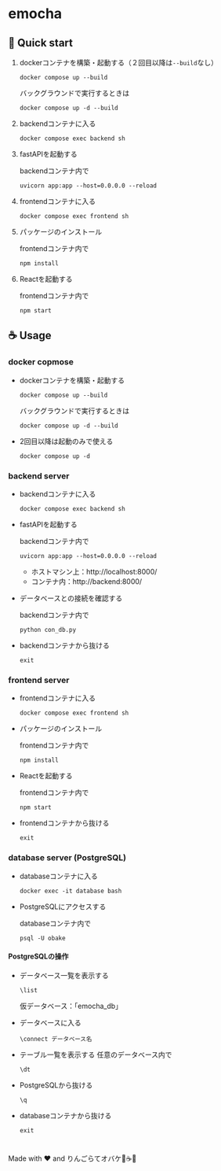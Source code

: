 # emocha

## 🍏 Quick start
1. dockerコンテナを構築・起動する（２回目以降は`--build`なし）
    ```
    docker compose up --build
    ```
    バックグラウンドで実行するときは
    ```
    docker compose up -d --build
    ```

2. backendコンテナに入る
    ```
    docker compose exec backend sh
    ```

3. fastAPIを起動する

    backendコンテナ内で
    ```
    uvicorn app:app --host=0.0.0.0 --reload
    ```

4. frontendコンテナに入る
    ```
    docker compose exec frontend sh
    ```
5. パッケージのインストール

    frontendコンテナ内で
    ```
    npm install
    ```

6. Reactを起動する

    frontendコンテナ内で
    ```
    npm start
    ```


## ☕ Usage
### docker copmose
* dockerコンテナを構築・起動する
    ```
    docker compose up --build
    ```
    バックグラウンドで実行するときは
    ```
    docker compose up -d --build
    ```
* 2回目以降は起動のみで使える
    ```
    docker compose up -d
    ```

### backend server
* backendコンテナに入る
    ```
    docker compose exec backend sh
    ```
* fastAPIを起動する

    backendコンテナ内で
    ```
    uvicorn app:app --host=0.0.0.0 --reload
    ```
    * ホストマシン上：http://localhost:8000/
    * コンテナ内：http://backend:8000/

* データベースとの接続を確認する

    backendコンテナ内で
    ```
    python con_db.py
    ```

* backendコンテナから抜ける
    ```
    exit
    ```

### frontend server
* frontendコンテナに入る
    ```
    docker compose exec frontend sh
    ```
* パッケージのインストール

    frontendコンテナ内で
    ```
    npm install
    ```

* Reactを起動する

    frontendコンテナ内で
    ```
    npm start
    ```

* frontendコンテナから抜ける
    ```
    exit
    ```

### database server (PostgreSQL)
* databaseコンテナに入る
    ```
    docker exec -it database bash
    ```

* PostgreSQLにアクセスする

    databaseコンテナ内で
    ```
    psql -U obake
    ```

#### PostgreSQLの操作
* データベース一覧を表示する
    ```
    \list
    ```
    仮データベース：「emocha_db」

* データベースに入る
    ```
    \connect データベース名
    ```

* テーブル一覧を表示する
    任意のデータベース内で
    ```
    \dt
    ```

* PostgreSQLから抜ける
    ```
    \q
    ```

* databaseコンテナから抜ける
    ```
    exit
    ```

#
Made with ❤️ and りんごらてオバケ🍏☕👻